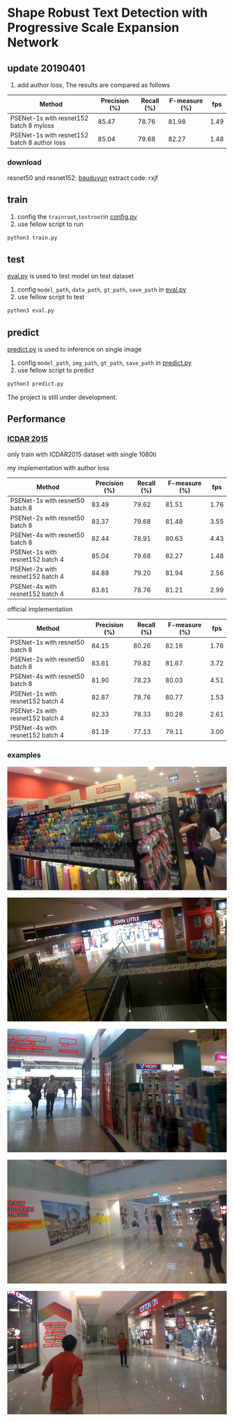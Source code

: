 # Shape Robust Text Detection with Progressive Scale Expansion Network

## update 20190401
1. add author loss, The results are compared as follows


| Method                   | Precision (%) | Recall (%) | F-measure (%) | fps |
|--------------------------|---------------|------------|---------------|-----|
| PSENet-1s with resnet152 batch 8 myloss | 85.47         | 78.76      | 81.98         | 1.49 |
| PSENet-1s with resnet152 batch 8 author loss| 85.04         | 79.68     | 82.27         | 1.48 |

### download
resnet50 and resnet152: [bauduyun](https://pan.baidu.com/s/1rN0oGBRsdUYmcQUayMZUOA) extract code: rxjf

## train
1. config the `trainroot`,`testroot`in [config.py](config.py)
2. use fellow script to run
```sh
python3 train.py
```

## test
[eval.py](eval.py) is used to test model on test dataset

1. config `model_path`, `data_path`, `gt_path`, `save_path` in [eval.py](eval.py)
2. use fellow script to test
```sh
python3 eval.py
```

## predict 
[predict.py](predict.py) is used to inference on single image

1. config `model_path`, `img_path`, `gt_path`, `save_path` in [predict.py](predict.py)
2. use fellow script to predict
```sh
python3 predict.py
```

The project is still under development.

## Performance
### [ICDAR 2015](http://rrc.cvc.uab.es/?ch=4&com=evaluation&task=1)
only train with ICDAR2015 dataset with single 1080ti

my implementation with author loss

| Method                   | Precision (%) | Recall (%) | F-measure (%) | fps |
|--------------------------|---------------|------------|---------------|-----|
| PSENet-1s with resnet50 batch 8  | 83.49 | 79.62 | 81.51 | 1.76 |
| PSENet-2s with resnet50 batch 8  | 83.37 | 79.68 | 81.48 | 3.55 |
| PSENet-4s with resnet50 batch 8  | 82.44 | 78.91 | 80.63 | 4.43 |
| PSENet-1s with resnet152 batch 4 | 85.04 | 79.68 | 82.27 | 1.48 |
| PSENet-2s with resnet152 batch 4 | 84.88 | 79.20 | 81.94 | 2.56 |
| PSENet-4s with resnet152 batch 4 | 83.81 | 78.76 | 81.21 | 2.99 |

official implementation

| Method                   | Precision (%) | Recall (%) | F-measure (%) | fps |
|--------------------------|---------------|------------|---------------|-----|
| PSENet-1s with resnet50 batch 8  |  84.15 | 80.26  | 82.16 | 1.76 |
| PSENet-2s with resnet50 batch 8  |  83.61 | 79.82  | 81.67 | 3.72 |
| PSENet-4s with resnet50 batch 8  |  81.90 | 78.23  | 80.03 | 4.51 |
| PSENet-1s with resnet152 batch 4 |  82.87 | 78.76  | 80.77 | 1.53 |
| PSENet-2s with resnet152 batch 4 |  82.33 | 78.33  | 80.28 | 2.61 |
| PSENet-4s with resnet152 batch 4 |  81.19 | 77.13  | 79.11 | 3.00 |

### examples
![](imgs/img_31.jpg)

![](imgs/img_73.jpg)

![](imgs/img_83.jpg)

![](imgs/img_98.jpg)

![](imgs/img_125.jpg)